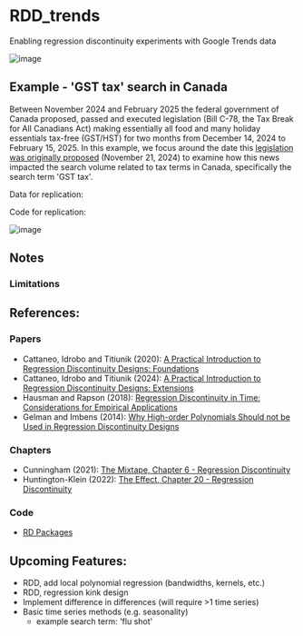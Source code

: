 # RDD_trends
Enabling regression discontinuity experiments with Google Trends data

![image](https://github.com/user-attachments/assets/3a4d4162-0e0f-4c00-be77-d6f921e41e7d)

## Example -  'GST tax' search in Canada
Between November 2024 and February 2025 the federal government of Canada proposed, passed and executed legislation (Bill C-78, the Tax Break for All Canadians Act) making essentially all food and many holiday essentials tax-free (GST/HST) for two months from December 14, 2024 to February 15, 2025. In this example, we focus around the date this [legislation was originally proposed](https://www.canada.ca/en/department-finance/news/2024/11/more-money-in-your-pocket-a-tax-break-for-all-canadians.html) (November 21, 2024) to examine how this news impacted the search volume related to tax terms in Canada, specifically the search term 'GST tax'.

Data for replication:

Code for replication:

![image](https://github.com/user-attachments/assets/098c245b-f65c-43db-974c-10c9f0ad9843)


## Notes
### Limitations 



## References:
### Papers
- Cattaneo, Idrobo and Titiunik (2020): [A Practical Introduction to Regression Discontinuity Designs: Foundations](https://arxiv.org/abs/1911.09511)
- Cattaneo, Idrobo and Titiunik (2024): [A Practical Introduction to Regression Discontinuity Designs: Extensions](https://arxiv.org/abs/2301.08958)
- Hausman and Rapson (2018): [Regression Discontinuity in Time: Considerations for Empirical Applications](https://www.annualreviews.org/content/journals/10.1146/annurev-resource-121517-033306)
- Gelman and Imbens (2014): [Why High-order Polynomials Should not be Used in Regression Discontinuity Designs](https://www.nber.org/papers/w20405)

### Chapters
- Cunningham (2021): [The Mixtape, Chapter 6 - Regression Discontinuity](https://mixtape.scunning.com/06-regression_discontinuity)
- Huntington-Klein (2022): [The Effect, Chapter 20 - Regression Discontinuity](https://theeffectbook.net/ch-RegressionDiscontinuity.html)

### Code
- [RD Packages](https://rdpackages.github.io/)

## Upcoming Features:
- RDD, add local polynomial regression (bandwidths, kernels, etc.)
- RDD, regression kink design
- Implement difference in differences (will require >1 time series)
- Basic time series methods (e.g. seasonality)
  - example search term: 'flu shot' 
